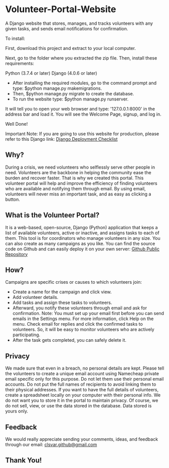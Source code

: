 # Volunteer-Portal-Website

A Django website that stores, manages, and tracks volunteers with any given tasks, and sends email notifications for confirmation.

To install:

First, download this project and extract to your local computer.

Next, go to the folder where you extracted the zip file. Then, install these requirements:

Python (3.7.4 or later)
Django (4.0.6 or later)

- After installing the required modules, go to the command prompt and type: $python manage.py makemigrations.
- Then, $python manage.py migrate to create the database.
- To run the website type: $python manage.py runserver.

It will tell you to open your web browser and type: '127.0.0.1:8000' in the address bar and load it. You will see the Welcome Page, signup, and log in.

Well Done!

Important Note: If you are going to use this website for production, please refer to this Django link: [Django Deployment Checklist](https://docs.djangoproject.com/en/4.0/howto/deployment/checklist "Django Deployment Checklist")

## Why?
During a crisis, we need volunteers who selflessly serve other people in need. Volunteers are the backbone in helping the community ease the burden and recover faster. That is why we created this portal. This volunteer portal will help and improve the efficiency of finding volunteers who are available and notifying them through email. By using email, volunteers will never miss an important task, and as easy as clicking a button.

## What is the Volunteer Portal?
It is a web-based, open-source, Django (Python) application that keeps a list of available volunteers, active or inactive, and assigns tasks to each of them. This tool is for coordinators who manage volunteers in any size. You can also create as many campaigns as you like. You can find the source code on Github and can easily deploy it on your own server: [Github Public Repository](https://github.com/clsvar/Volunteer-Portal-Website "Volunteer Portal Website")

## How?
Campaigns are specific crises or causes to which volunteers join:
- Create a name for the campaign and click view.
- Add volunteer details.
- Add tasks and assign these tasks to volunteers.
- Afterward, you notify these volunteers through email and ask for confirmation.
Note: You must set up your email first before you can send emails in the Settings menu. For more information, click Help on the menu.
Check email for replies and click the confirmed tasks to volunteers.  So, it will be easy to monitor volunteers who are actively participating.
- After the task gets completed, you can safely delete it.

## Privacy
We made sure that even in a breach, no personal details are kept. Please tell the volunteers to create a unique email account using Namecheap private email specific only for this purpose. Do not let them use their personal email accounts. Do not put the full names of recipients to avoid linking them to their physical addresses. If you want to have the full details of volunteers,  create a spreadsheet locally on your computer with their personal info. We do not want you to store it in the portal to maintain privacy. Of course, we do not sell, view, or use the data stored in the database. Data stored is yours only.

## Feedback
We would really appreciate sending your comments, ideas, and feedback through our email:  [clsvar.github@gmail.com](mailto:clsvar.github@gmail.com)

## Thank You!
